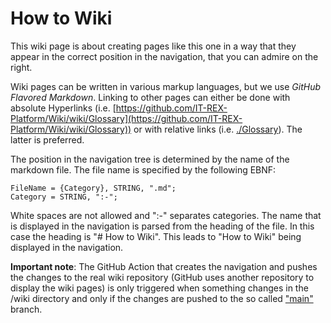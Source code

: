 # How to Wiki

This wiki page is about creating pages like this one in a way that they appear in the correct position in the navigation, that you can admire on the right.

Wiki pages can be written in various markup languages, but we use *GitHub Flavored Markdown*. Linking to other pages can either be done with absolute Hyperlinks (i.e. [https://github.com/IT-REX-Platform/Wiki/wiki/Glossary](https://github.com/IT-REX-Platform/Wiki/wiki/Glossary)) or with relative links (i.e. [./Glossary](./Glossary)). The latter is preferred.

The position in the navigation tree is determined by the name of the markdown file. The file name is specified by the following EBNF:

``` ebnf
FileName = {Category}, STRING, ".md";
Category = STRING, ":-";
```

White spaces are not allowed and ":-" separates categories. The name that is displayed in the navigation is parsed from the heading of the file.
In this case the heading is "# How to Wiki". This leads to "How to Wiki" being displayed in the navigation.

**Important note**: The GitHub Action that creates the navigation and pushes the changes to the real wiki repository (GitHub uses another repository to display the wiki pages) is only triggered when something changes in the /wiki directory and only if the changes are pushed to the so called ["main"](https://www.zdnet.com/article/github-to-replace-master-with-main-starting-next-month/) branch.
